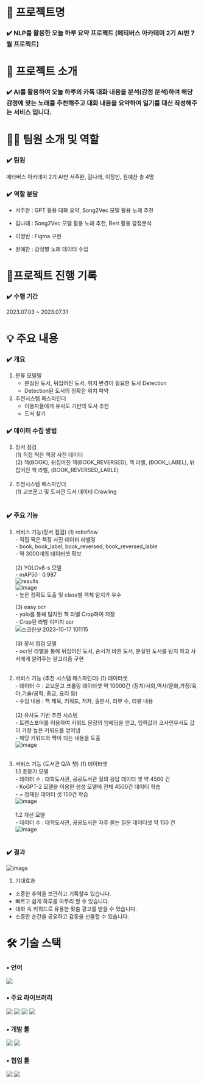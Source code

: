 # 📖 프로젝트명

### ✔️ NLP를 활용한 오늘 하루 요약 프로젝트 (메티버스 아카데미 2기 AI반 7월 프로젝트)

# 📃 프로젝트 소개

### ✔️ AI를 활용하여 오늘 하루의 카톡 대화 내용을 분석(감정 분석)하여 해당 감정에 맞는 노래를 추천해주고 대화 내용을 요약하여 일기를 대신 작성해주는 서비스 입니다. 


# 👩‍🔧 팀원 소개 및 역할

### ✔️ 팀원

메타버스 아카데미 2기 AI반 서주완, 김나래, 이정빈, 원예찬 총 4명

### ✔️ 역할 분담

- 서주완 : GPT 활용 대화 요약, Song2Vec 모델 활용 노래 추천
 
- 김나래 : Song2Vec 모델 활용 노래 추천, Bert 활용 감정분석
  
- 이정빈 : Figma 구현
  
- 원예찬 : 감정별 노래 데이터 수집
  
# 📅프로젝트 진행 기록

### ✔️ 수행 기간

2023.07.03 ~ 2023.07.31

# 💡 주요 내용

### ✔️ 개요

1. 분류 모델델
   - 분실된 도서, 뒤집어진 도서, 위치 변경이 필요한 도서 Detection
   - Detection된 도서의 정확한 위치 파악
     <br>
2. 추천시스템 패스파인더
   - 이용자들에게 유사도 기반의 도서 추천
   - 도서 찾기<br>
   
### ✔️ 데이터 수집 방법

1. 장서 점검<br>
   (1) 직접 찍은 책장 사진 데이터<br>
   (2) 책(BOOK), 뒤집어진 책(BOOK_REVERSED), 책 라벨, (BOOK_LABEL), 뒤집어진 책 라벨, (BOOK_REVERSED_LABLE)<br>
   <br>
2. 추천시스템 패스파인더 <br>
   (1) 교보문고 및 도서관 도서 데이터 Crawling <br>
   <br>
   
### ✔️ 주요 기능

1. 서비스 기능(장서 점검)
   (1) roboflow<br>
       - 직접 찍은 책장 사진 데이터 라벨링<br>
       - book, book_label, book_reversed, book_reversed_lable<br>
         - 약 3000개의 데이터셋 확보<br>
   <br>
   (2) YOLOv8-s 모델<br>
       - mAP50 : 0.987<br>
       ![results](https://github.com/joowop/octaforaugust/assets/80230688/85abebf4-ead8-4a3d-ba55-e6d2cdf9e0fe)<br>
       ![image](https://github.com/joowop/octaforaugust/assets/80230688/5ae83b47-515c-405e-bd96-2874ae7e7381)<br>
       - 높은 정확도 도출 및 class별 객체 탐지가 우수<br>
   
   (3) easy ocr <br>
       - yolo를 통해 탐지된 책 라벨 Crop하여 저장<br>
       - Crop된 라벨 이미지 ocr<br>
       ![스크린샷 2023-10-17 101115](https://github.com/joowop/octaforaugust/assets/80230688/601ef66b-4428-4f54-ab68-16ecf5323528)<br>
   <br>
   (3) 장서 점검 모델<br>
       - ocr된 라벨을 통해 뒤집어진 도서, 순서가 바뀐 도서, 분실된 도서를 탐지 하고 사서에게 알려주는 알고리즘 구현<br>
   <br>
   
2. 서비스 기능 (추천 시스템 패스파인더)
   (1) 데이터셋<br>
       - 데이터 수 : 교보문고 크롤링 데이터셋 약 10000건 (정치/사회,역사/문화,가정/육아,기술/공학, 종교, 요리 등)<br>
       - 수집 내용 : 책 제목, 키워드, 저자, 출판사, 리뷰 수, 리뷰 내용<br>
   <br>
   (2) 유사도 기반 추천 시스템<br>
       - 트랜스포머를 이용하여 키워드 문장의 임베딩을 얻고, 입력값과 코사인유사도 값이 가장 높은 키워드를 얻어냄<br>
       - 해당 키워드와 짝이 되는 내용을 도출<br>
       ![image](https://github.com/joowop/octaforaugust/assets/80230688/f6f09b51-e209-40b0-a0a8-704e4d7e9500)<br>
   <br>
4. 서비스 기능 (도서관 Q/A 챗)
   (1) 데이터셋<br>
       1.1 초창기 모델<br>
           - 데이터 수 : 대학도서관, 공공도서관 질의 응답 데이터 셋 약 4500 건<br>
           - KoGPT-2 모델을 이용한 생성 모델에 전체 4500건 데이터 학습<br>
           - + 정제된 데이터 셋 150건 학습<br>
           ![image](https://github.com/joowop/octaforaugust/assets/80230688/3f585522-3dc5-466e-bb6d-81fb1bfd917c)<br>
       <br>
       1.2 개선 모델<br>
           - 데이터 수 : 대학도서관, 공공도서관 자주 묻는 질문 데이터셋 약 150 건<br>
           ![image](https://github.com/joowop/octaforaugust/assets/80230688/9b36a30c-ecd5-4fc6-9cca-7732f10949e8)<br>
   <br>

### ✔️ 결과
![image](https://github.com/joowop/7_project_today/assets/80230688/5f627b48-f3e6-4ba6-9269-53d56909daa9)<br>

1. 기대효과
- 소중한 추억을 보관하고 기록할수 있습니다.
- 빠르고 쉽게 하루를 마무리 할 수 있습니다.
- 대화 속 키워드로 유용한 맞춤 광고를 받을 수 있습니다.
- 소중한 순간을 공유하고 감동을 선물할 수 있습니다.

# 🛠 기술 스택

### ▪ 언어
<img src="https://img.shields.io/badge/python-3776AB?style=for-the-badge&logo=python&logoColor=white">

### ▪ 주요 라이브러리
<img src="https://img.shields.io/badge/BERT-F7931E?style=for-the-badge&logo=BERT&logoColor=white"> <img src="https://img.shields.io/badge/GPT-150458?style=for-the-badge&logo=GPT&logoColor=white">
<img src="https://img.shields.io/badge/Song2vec-013243?style=for-the-badge&logo=Song2vec&logoColor=white"> <img src="https://img.shields.io/badge/Bart-99CC00?style=for-the-badge&logo=Bart&logoColor=white">

### ▪ 개발 툴
<img src="https://img.shields.io/badge/VS code-2F80ED?style=for-the-badge&logo=VS code&logoColor=white"> <img src="https://img.shields.io/badge/Google Colab-F9AB00?style=for-the-badge&logo=Google Colab&logoColor=white">

### ▪ 협업 툴
<img src="https://img.shields.io/badge/Github-181717?style=for-the-badge&logo=Github&logoColor=white"> <img src="https://img.shields.io/badge/Google Slides-FFBB00?style=for-the-badge&logo=Google Slides&logoColor=white">
